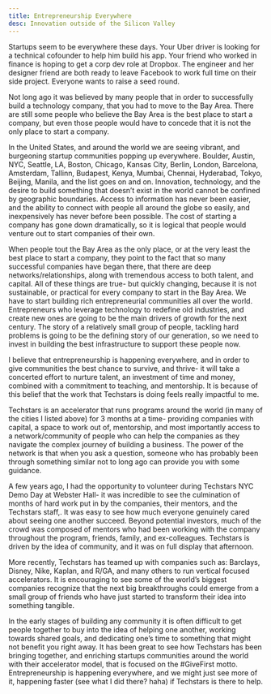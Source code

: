 ```yaml
---
title: Entrepreneurship Everywhere
desc: Innovation outside of the Silicon Valley
---
```


Startups seem to be everywhere these days. Your Uber driver is looking for a technical cofounder to help him build his app. Your friend who worked in finance is hoping to get a corp dev role at Dropbox. The engineer and her designer friend are both ready to leave Facebook to work full time on their side project. Everyone wants to raise a seed round.

Not long ago it was believed by many people that in order to successfully build a technology company, that you had to move to the Bay Area. There are still some people who believe the Bay Area is the best place to start a company, but even those people would have to concede that it is not the only place to start a company.

In the United States, and around the world we are seeing vibrant, and burgeoning startup communities popping up everywhere. Boulder, Austin, NYC, Seattle, LA, Boston, Chicago, Kansas City, Berlin, London, Barcelona, Amsterdam, Tallinn, Budapest, Kenya, Mumbai, Chennai, Hyderabad, Tokyo, Beijing, Manila, and the list goes on and on. Innovation, technology, and the desire to build something that doesn’t exist in the world cannot be confined by geographic boundaries. Access to information has never been easier, and the ability to connect with people all around the globe so easily, and inexpensively has never before been possible. The cost of starting a company has gone down dramatically, so it is logical that people would venture out to start companies of their own.

When people tout the Bay Area as the only place, or at the very least the best place to start a company, they point to the fact that so many successful companies have began there, that there are deep networks/relationships, along with tremendous access to both talent, and capital. All of these things are true- but quickly changing, because it is not sustainable, or practical for every company to start in the Bay Area. We have to start building rich entrepreneurial communities all over the world. Entrepreneurs who leverage technology to redefine old industries, and create new ones are going to be the main drivers of growth for the next century. The story of a relatively small group of people, tackling hard problems is going to be the defining story of our generation, so we need to invest in building the best infrastructure to support these people now.

I believe that entrepreneurship is happening everywhere, and in order to give communities  the best chance to survive, and thrive- it will take a concerted effort to nurture talent, an investment of time and money, combined with a commitment to teaching, and mentorship. It is because of this belief that the work that Techstars is doing feels really impactful to me.

Techstars is an accelerator that runs programs around the world (in many of the cities I listed above) for 3 months at a time- providing companies with capital, a space to work out of, mentorship, and most importantly access to a network/community of people who can help the companies as they navigate the complex journey of building a business. The power of the network is that when you ask a question, someone who has probably been through something similar not to long ago can provide you with some guidance.

A few years ago, I had the opportunity to volunteer during Techstars NYC Demo Day at Webster Hall- it was incredible to see the culmination of months of hard work put in by the companies, their mentors, and the Techstars staff,. It was easy to see how much everyone genuinely cared about seeing one another succeed. Beyond potential investors, much of the crowd was composed of mentors who had been working with the company throughout the program, friends, family, and ex-colleagues. Techstars is driven by the idea of community, and it was on full display that afternoon.

More recently, Techstars has teamed up with companies such as: Barclays, Disney, Nike, Kaplan, and R/GA, and many others to run vertical focused accelerators. It is encouraging to see some of the world’s biggest companies recognize that the next big breakthroughs could emerge from a small group of friends who have just started to transform their idea into something tangible.

In the early stages of building any community it is often difficult to get people together to buy into the idea of helping one another, working towards shared goals, and dedicating one’s time to something that might not benefit you right away. It has been great to see how Techstars has been bringing together, and enriching startups communities around the world with their accelerator model, that is focused on the #GiveFirst motto. Entrepreneurship is happening everywhere, and we might just see more of it, happening faster (see what I did there? haha) if Techstars is there to help.